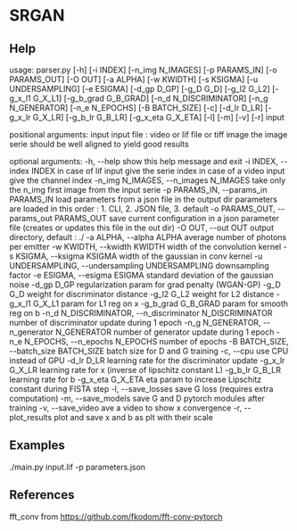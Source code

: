 # SRGAN

## Help
usage: parser.py [-h] [-i INDEX] [-n_img N_IMAGES] [-p PARAMS_IN] [-o PARAMS_OUT] [-O OUT] [-a ALPHA] [-w KWIDTH] [-s KSIGMA] [-u UNDERSAMPLING] [-e ESIGMA] [-d_gp D_GP] [-g_D G_D] [-g_l2 G_L2]
                 [-g_x_l1 G_X_L1] [-g_b_grad G_B_GRAD] [-n_d N_DISCRIMINATOR] [-n_g N_GENERATOR] [-n_e N_EPOCHS] [-B BATCH_SIZE] [-c] [-d_lr D_LR] [-g_x_lr G_X_LR] [-g_b_lr G_B_LR] [-g_x_eta G_X_ETA]
                 [-l] [-m] [-v] [-r]
                 input

positional arguments:
  input                 input file : video or lif file or tiff image the image serie should be well aligned to yield good results

optional arguments:
  -h, --help            show this help message and exit
  -i INDEX, --index INDEX
                        in case of lif input give the serie index in case of a video input give the channel index
  -n_img N_IMAGES, --n_images N_IMAGES
                        take only the n_img first image from the input serie
  -p PARAMS_IN, --params_in PARAMS_IN
                        load parameters from a json file in the output dir parameters are loaded in this order : 1. CLI, 2. JSON file, 3. default
  -o PARAMS_OUT, --params_out PARAMS_OUT
                        save current configuration in a json parameter file (creates or updates this file in the out dir)
  -O OUT, --out OUT     output directory, default : ./
  -a ALPHA, --alpha ALPHA
                        average number of photons per emitter
  -w KWIDTH, --kwidth KWIDTH
                        width of the convolution kernel
  -s KSIGMA, --ksigma KSIGMA
                        width of the gaussian in conv kernel
  -u UNDERSAMPLING, --undersampling UNDERSAMPLING
                        downsampling factor
  -e ESIGMA, --esigma ESIGMA
                        standard deviation of the gaussian noise
  -d_gp D_GP            regularization param for grad penalty (WGAN-GP)
  -g_D G_D              weight for discriminator distance
  -g_l2 G_L2            weight for L2 distance
  -g_x_l1 G_X_L1        param for L1 reg on x
  -g_b_grad G_B_GRAD    param for smooth reg on b
  -n_d N_DISCRIMINATOR, --n_discriminator N_DISCRIMINATOR
                        number of discriminator update during 1 epoch
  -n_g N_GENERATOR, --n_generator N_GENERATOR
                        number of generator update during 1 epoch
  -n_e N_EPOCHS, --n_epochs N_EPOCHS
                        number of epochs
  -B BATCH_SIZE, --batch_size BATCH_SIZE
                        batch size for D and G training
  -c, --cpu             use CPU instead of GPU
  -d_lr D_LR            learning rate for the discriminator update
  -g_x_lr G_X_LR        learning rate for x (inverse of lipschitz constant L)
  -g_b_lr G_B_LR        learning rate for b
  -g_x_eta G_X_ETA      eta param to increase Lipschitz constant during FISTA step
  -l, --save_losses     save G loss (requires extra computation)
  -m, --save_models     save G and D pytorch modules after training
  -v, --save_video      ave a video to show x convergence
  -r, --plot_results    plot and save x and b as plt with their scale

## Examples

./main.py input.lif -p parameters.json

## References

fft_conv from https://github.com/fkodom/fft-conv-pytorch
